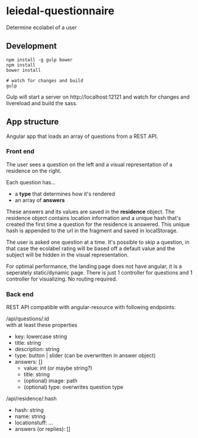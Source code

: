 # leiedal-questionnaire
Determine ecolabel of a user

## Development

```
npm install -g gulp bower
npm install
bower install

# watch for changes and build
gulp
```

Gulp will start a server on http://localhost:12121 and watch for changes and livereload and build the sass.

## App structure

Angular app that loads an array of questions from a REST API.

### Front end

The user sees a question on the left and a visual representation of a residence on the right.

Each question has...
- a **type** that determines how it's rendered
- an array of **answers**

These answers and its values are saved in the **residence** object.
The residence object contains location information and a unique hash that's created the first time a question for the residence is answered.
This unique hash is appended to the url in the fragment and saved in localStorage.

The user is asked one question at a time.
It's possible to skip a question, in that case the ecolabel rating will be based off a default value and the subject will be hidden in the visual representation.

For optimal performance, the landing page does not have angular, it is a seperately static/dynamic page. There is just 1 controller for questions and 1 controller for visualizing. No routing required.

### Back end

REST API compatible with angular-resource with following endpoints:

/api/questions/:id  
with at least these properties  
- key: lowercase string
- title: string
- description: string
- type: button | slider (can be overwritten in answer object)
- answers: []
  - value: int (or maybe string?)
  - title: string
  - (optional) image: path
  - (optional) type: overwrites question type

/api/residence/:hash
- hash: string
- name: string
- locationstuff: ...
- answers (or replies): []